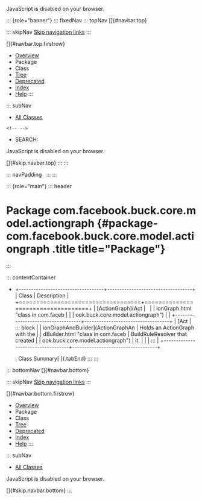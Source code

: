 <div>

JavaScript is disabled on your browser.

</div>

::: {role="banner"}
::: fixedNav
::: topNav
[]{#navbar.top}

::: skipNav
[Skip navigation links](#skip.navbar.top "Skip navigation links")
:::

[]{#navbar.top.firstrow}

-   [Overview](../../../../../../index.html)
-   Package
-   Class
-   [Tree](package-tree.html)
-   [Deprecated](../../../../../../deprecated-list.html)
-   [Index](../../../../../../index-all.html)
-   [Help](../../../../../../help-doc.html)
:::

::: subNav
-   [All Classes](../../../../../../allclasses.html)

```{=html}
<!-- -->
```
-   SEARCH:

<div>

<div>

JavaScript is disabled on your browser.

</div>

</div>

[]{#skip.navbar.top}
:::
:::

::: navPadding
 
:::
:::

::: {role="main"}
::: header
# Package com.facebook.buck.core.model.actiongraph {#package-com.facebook.buck.core.model.actiongraph .title title="Package"}
:::

::: contentContainer
-   +-----------------------------------+-----------------------------------+
    | Class                             | Description                       |
    +===================================+===================================+
    | [ActionGraph](Act                 |                                   |
    | ionGraph.html "class in com.faceb |                                   |
    | ook.buck.core.model.actiongraph") |                                   |
    +-----------------------------------+-----------------------------------+
    | [Act                              | ::: block                         |
    | ionGraphAndBuilder](ActionGraphAn | Holds an ActionGraph with the     |
    | dBuilder.html "class in com.faceb | BuildRuleResolver that created    |
    | ook.buck.core.model.actiongraph") | it.                               |
    |                                   | :::                               |
    +-----------------------------------+-----------------------------------+

    : Class Summary[ ]{.tabEnd}
:::
:::

::: bottomNav
[]{#navbar.bottom}

::: skipNav
[Skip navigation links](#skip.navbar.bottom "Skip navigation links")
:::

[]{#navbar.bottom.firstrow}

-   [Overview](../../../../../../index.html)
-   Package
-   Class
-   [Tree](package-tree.html)
-   [Deprecated](../../../../../../deprecated-list.html)
-   [Index](../../../../../../index-all.html)
-   [Help](../../../../../../help-doc.html)
:::

::: subNav
-   [All Classes](../../../../../../allclasses.html)

<div>

<div>

JavaScript is disabled on your browser.

</div>

</div>

[]{#skip.navbar.bottom}
:::
